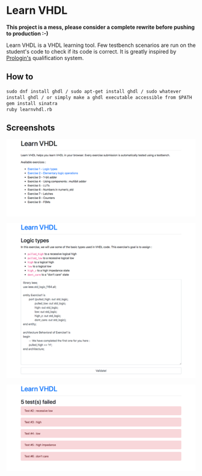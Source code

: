 # Learn VHDL

**This project is a mess, please consider a complete rewrite before pushing to production :-)**

Learn VHDL is a VHDL learning tool. Few testbench scenarios are run on the student's code to check if its code is correct. It is greatly inspired by [Prologin's](https://prologin.org) qualification system.

## How to

```
sudo dnf install ghdl / sudo apt-get install ghdl / sudo whatever install ghdl / or simply make a ghdl executable accessible from $PATH
gem install sinatra
ruby learnvhdl.rb
```

## Screenshots

![Homepage](doc/homepage.png)

![The first exercise](doc/exercise.png)

![Exercise results](doc/results.png)
